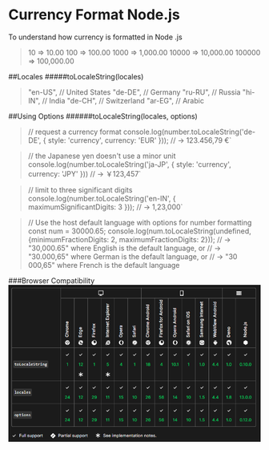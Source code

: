 # Currency Format Node.js
To understand how currency is formatted in Node .js

>10     => 10.00
100    => 100.00
1000   => 1,000.00
10000  => 10,000.00
100000 => 100,000.00


##Locales 
#####toLocaleString(locales)
>"en-US", // United States
  "de-DE", // Germany
  "ru-RU", // Russia
  "hi-IN", // India
  "de-CH", // Switzerland
  "ar-EG", // Arabic

##Using Options
######toLocaleString(locales, options)

>// request a currency format
console.log(number.toLocaleString('de-DE', { style: 'currency', currency: 'EUR' }));
// → 123.456,79 €`

>// the Japanese yen doesn't use a minor unit
console.log(number.toLocaleString('ja-JP', { style: 'currency', currency: 'JPY' }))
// → ￥123,457`

>// limit to three significant digits
console.log(number.toLocaleString('en-IN', { maximumSignificantDigits: 3 }));
// → 1,23,000`

>// Use the host default language with options for number formatting
const num = 30000.65;
console.log(num.toLocaleString(undefined, {minimumFractionDigits: 2, maximumFractionDigits: 2}));
// → "30,000.65" where English is the default language, or
// → "30.000,65" where German is the default language, or
// → "30 000,65" where French is the default language

###Browser Compatibility
![](media/Browser_Compatibility.png)